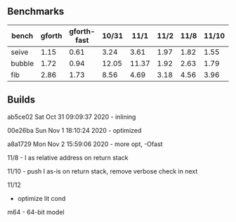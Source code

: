 ## Benchmarks

bench | gforth | gforth-fast | 10/31 | 11/1 | 11/2 | 11/8 | 11/10 | 11/12 | m64
------ | ---- | ---- | ----- | ----- | ---- | ---- | ---- | ---- | ----
seive  | 1.15 | 0.61 | 3.24  | 3.61  | 1.97 | 1.82 | 1.55 | 1.30 | 1.40
bubble | 1.72 | 0.94 | 12.05 | 11.37 | 1.92 | 2.63 | 1.79 | 1.77 | 1.63
fib    | 2.86 | 1.73 | 8.56  | 4.69  | 3.18 | 4.56 | 3.96 | 2.50 | 2.74

## Builds

ab5ce02 Sat Oct 31 09:09:37 2020 - inlining

00e26ba Sun Nov 1 18:10:24 2020 - optimized

a8a1729 Mon Nov 2 15:59:06 2020 - more opt, -Ofast

11/8 - I as relative address on return stack

11/10 - push I as-is on return stack, remove verbose check in next

11/12
- optimize lit cond

m64 - 64-bit model
